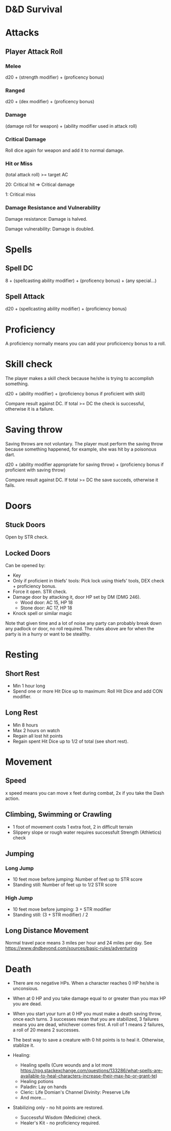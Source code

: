 # D&D Survival

# Attacks
## Player Attack Roll
### Melee
d20 + (strength modifier) + (proficency bonus)

### Ranged
d20 + (dex modifier) + (proficency bonus)

### Damage
(damage roll for weapon) + (ability modifier used in attack roll)

### Critical Damage
Roll dice again for weapon and add it to normal damage.

### Hit or Miss
(total attack roll) >= target AC

20: Critical hit => Critical damage

1: Critical miss

### Damage Resistance and Vulnerability
Damage resistance: Damage is halved.

Damage vulnerability: Damage is doubled.

# Spells
## Spell DC
8 + (spellcasting ability modifier) + (proficency bonus) + (any special...)

## Spell Attack
d20 + (spellcasting ability modifier) + (proficiency bonus)

# Proficiency
A proficiency normally means you can add your proficicency bonus to a roll.

# Skill check
The player makes a skill check because he/she is trying to accomplish something.

d20 + (ability modifier) + (proficiency bonus if proficient with skill)

Compare result against DC. If total >= DC the check is successful, otherwise it is a failure.

# Saving throw
Saving throws are not voluntary. The player must perform the saving throw because something happened, for example, she was hit by a poisonous dart.

d20 + (ability modifier appropriate for saving throw) + (proficiency bonus if proficient with saving throw)

Compare result against DC. If total >= DC the save succeds, otherwise it fails.

# Doors
## Stuck Doors
Open by STR check.

## Locked Doors
Can be opened by:
* Key
* Only if proficient in thiefs' tools: Pick lock using thiefs' tools, DEX check + proficiency bonus.
* Force it open. STR check.
* Damage door by attacking it, door HP set by DM (DMG 246).
  * Wood door: AC 15, HP 18
  * Stone door: AC 17, HP 18
* Knock spell or similar magic

Note that given time and a lot of noise any party can probably break down any padlock or door, no roll required. The rules above are for when the party is in a hurry or want to be stealthy.

# Resting
## Short Rest
* Min 1 hour long
* Spend one or more Hit Dice up to maximum: Roll Hit Dice and add CON modifier.

## Long Rest
* Min 8 hours
* Max 2 hours on watch
* Regain all lost hit points
* Regain spent Hit Dice up to 1/2 of total (see short rest).

# Movement
## Speed
x speed means you can move x feet during combat, 2x if you take the Dash action.

## Climbing, Swimming or Crawling
* 1 foot of movement costs 1 extra foot, 2 in difficult terrain
* Slippery slope or rough water requires successfult Strength (Athletics) check

## Jumping
### Long Jump
* 10 feet move before jumping: Number of feet up to STR score
* Standing still: Number of feet up to 1/2 STR score
### High Jump
* 10 feet move before jumping: 3 + STR modifier
* Standing still: (3 + STR modifier) / 2

## Long Distance Movement
Normal travel pace means 3 miles per hour and 24 miles per day. See https://www.dndbeyond.com/sources/basic-rules/adventuring

# Death
* There are no negative HPs. When a character reaches 0 HP he/she is unconsious.
* When at 0 HP and you take damage equal to or greater than you max HP you are dead.
* When you start your turn at 0 HP you must make a death saving throw, once each turns. 3 successes mean that you are stabilized, 3 failures means you are dead, whichever comes first. A roll of 1 means 2 failures, a roll of 20 means 2 successes.
* The best way to save a creature with 0 hit points is to heal it. Otherwise, stablize it.
* Healing:
  * Healing spells (Cure wounds and a lot more https://rpg.stackexchange.com/questions/133286/what-spells-are-available-to-heal-characters-increase-their-max-hp-or-grant-te)
  * Healing potions
  * Paladin: Lay on hands
  * Cleric: Life Domian's Channel Divinity: Preserve Life
  * And more....

* Stabilizing only - no hit points are restored.
  * Successful Wisdom (Medicine) check.
  * Healer's Kit - no proficiency required.
